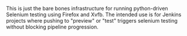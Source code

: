 This is just the bare bones infrastructure for running python-driven Selenium testing using Firefox and Xvfb. The intended use is for Jenkins projects where pushing to "preview" or "test" triggers selenium testing without blocking pipeline progression.
